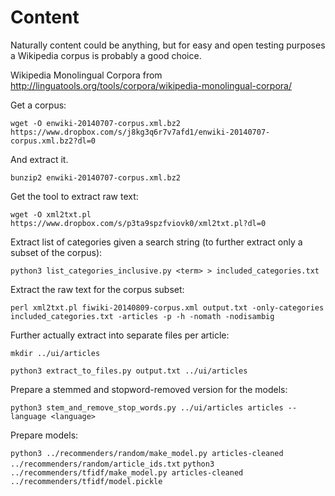 # Content

Naturally content could be anything, but for easy and open testing purposes a
Wikipedia corpus is probably a good choice.

Wikipedia Monolingual Corpora from
http://linguatools.org/tools/corpora/wikipedia-monolingual-corpora/

Get a corpus:

`wget -O enwiki-20140707-corpus.xml.bz2 https://www.dropbox.com/s/j8kg3q6r7v7afd1/enwiki-20140707-corpus.xml.bz2?dl=0`

And extract it.

`bunzip2 enwiki-20140707-corpus.xml.bz2`

Get the tool to extract raw text:

`wget -O xml2txt.pl https://www.dropbox.com/s/p3ta9spzfviovk0/xml2txt.pl?dl=0`

Extract list of categories given a search string (to further extract only a subset of the corpus):

`python3 list_categories_inclusive.py <term> > included_categories.txt`

Extract the raw text for the corpus subset:

`perl xml2txt.pl fiwiki-20140809-corpus.xml output.txt -only-categories included_categories.txt -articles -p -h -nomath -nodisambig`

Further actually extract into separate files per article:

`mkdir ../ui/articles`

`python3 extract_to_files.py output.txt ../ui/articles`

Prepare a stemmed and stopword-removed version for the models:

`python3 stem_and_remove_stop_words.py ../ui/articles articles --language <language>`

Prepare models:

`python3 ../recommenders/random/make_model.py articles-cleaned ../recommenders/random/article_ids.txt`
`python3 ../recommenders/tfidf/make_model.py articles-cleaned ../recommenders/tfidf/model.pickle`

